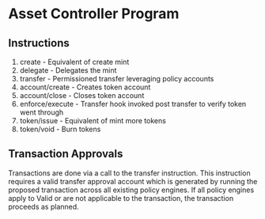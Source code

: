 # Asset Controller Program
## Instructions
1. create - Equivalent of create mint
2. delegate - Delegates the mint
3. transfer - Permissioned transfer leveraging policy accounts
4. account/create - Creates token account
5. account/close - Closes token account
6. enforce/execute - Transfer hook invoked post transfer to verify token went through
7. token/issue - Equivalent of mint more tokens
8. token/void - Burn tokens

## Transaction Approvals
Transactions are done via a call to the transfer instruction. This instruction requires a valid transfer approval account which is generated by running the proposed transaction across all existing policy engines. If all policy engines apply to Valid or are not applicable to the transaction, the transaction proceeds as planned.